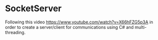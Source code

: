 SocketServer
================

Following this video https://www.youtube.com/watch?v=X66hFZG5p3A in order to create a server/client for communications using C# and multi-threading.